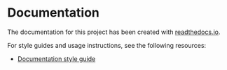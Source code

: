 # Documentation

The documentation for this project has been created with [readthedocs.io](readthedocs.io).

For style guides and usage instructions, see the following resources:
- [Documentation style guide](https://documentation-style-guide-sphinx.readthedocs.io/en/latest/style-guide.html)